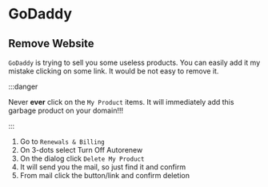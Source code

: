# GoDaddy

## Remove Website

`GoDaddy` is trying to sell you some useless products. You can easily add it my mistake clicking on some link.
It would be not easy to remove it.

:::danger

Never **ever** click on the `My Product` items. It will immediately add this garbage product on your domain!!!

:::

1) Go to `Renewals & Billing`
2) On 3-dots select Turn Off Autorenew
3) On the dialog click `Delete My Product`
4) It will send you the mail, so just find it and confirm
5) From mail click the button/link and confirm deletion